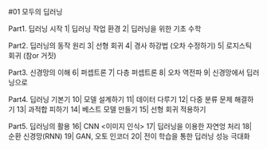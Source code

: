 #01 모두의 딥러닝

Part1. 딥러닝 시작
1| 딥러닝 작업 환경
2| 딥러닝을 위한 기초 수학

Part2. 딥러닝의 동작 원리
3| 선형 회귀
4| 경사 하강법 (오차 수정하기)
5| 로지스틱 회귀 (참or 거짓)

Part3. 신경망의 이해
6| 퍼셉트론
7| 다층 퍼셉트론
8| 오차 역전파
9| 신경망에서 딥러닝으로

Part4. 딥러닝 기본기
10| 모델 설계하기
11| 데이터 다루기
12| 다중 분류 문제 해결하기
13| 과적합 피하기
14| 베스트 모델 만들기
15| 선형 회귀 적용하기

Part5. 딥러닝의 활용
16| CNN <이미지 인식>
17| 딥러닝을 이용한 자연엉 처리
18| 순환 신경망(RNN)
19| GAN, 오토 인코더
20| 전이 학습을 통한 딥러닝 성능 극대화
